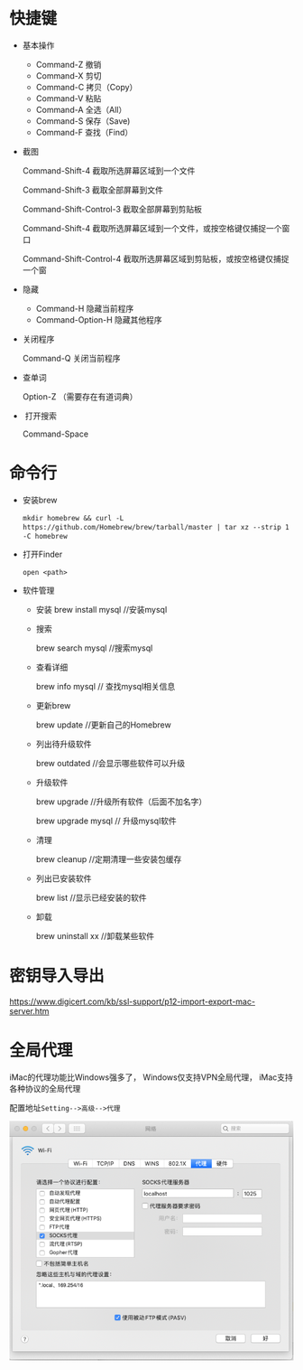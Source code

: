 # 快捷键

* 基本操作

  * Command-Z 撤销　
  * Command-X 剪切　　
  * Command-C 拷贝（Copy）　　
  * Command-V 粘贴　　
  * Command-A 全选（All）　　
  * Command-S 保存（Save)　　
  * Command-F 查找（Find）　

* 截图

  Command-Shift-4 截取所选屏幕区域到一个文件　　

  Command-Shift-3 截取全部屏幕到文件　　

  Command-Shift-Control-3 截取全部屏幕到剪贴板　　

  Command-Shift-4 截取所选屏幕区域到一个文件，或按空格键仅捕捉一个窗口　　

  Command-Shift-Control-4 截取所选屏幕区域到剪贴板，或按空格键仅捕捉一个窗

* 隐藏

  * Command-H 隐藏当前程序
  * Command-Option-H 隐藏其他程序

* 关闭程序

  Command-Q 关闭当前程序

* 查单词

  Option-Z （需要存在有道词典）

*  打开搜索

  Command-Space

# 命令行

* 安装brew

  ```shell
  mkdir homebrew && curl -L https://github.com/Homebrew/brew/tarball/master | tar xz --strip 1 -C homebrew
  ```

* 打开Finder

  ```shell
  open <path>
  ```
  
* 软件管理

  * 安装
    brew install mysql //安装mysql

  * 搜索

    brew search mysql //搜索mysql

  * 查看详细

    brew info mysql  //  查找mysql相关信息

  * 更新brew

    brew update   //更新自己的Homebrew

  * 列出待升级软件

    brew outdated  //会显示哪些软件可以升级

  * 升级软件

    brew upgrade   //升级所有软件（后面不加名字）

    brew upgrade mysql //  升级mysql软件

  * 清理

    brew cleanup  //定期清理一些安装包缓存

  * 列出已安装软件

    brew list   //显示已经安装的软件

  * 卸载

    brew uninstall xx //卸载某些软件


# 密钥导入导出

https://www.digicert.com/kb/ssl-support/p12-import-export-mac-server.htm

# 全局代理

iMac的代理功能比Windows强多了， Windows仅支持VPN全局代理， iMac支持各种协议的全局代理

配置地址`Setting-->高级-->代理`

![image-20200430201509904](.iMac/image-20200430201509904.png)